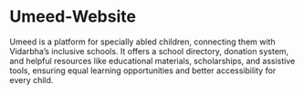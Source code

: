 # Umeed-Website
Umeed is a platform for specially abled children, connecting them with Vidarbha’s inclusive schools. It offers a school directory, donation system, and helpful resources like educational materials, scholarships, and assistive tools, ensuring equal learning opportunities and better accessibility for every child. 
